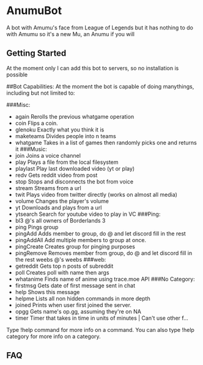 # AnumuBot
A bot with Amumu's face from League of Legends but it has nothing to do with Amumu so it's a new Mu, an Anumu if you will

## Getting Started

At the moment only I can add this bot to servers, so no installation is possible

##Bot Capabilities:
At the moment the bot is capable of doing manythings, including but not limited to:

###Misc:
-  again      Rerolls the previous whatgame operation
-  coin       Flips a coin.
-  glenoku    Exactly what you think it is
-  maketeams  Divides people into n teams
-  whatgame   Takes in a list of games then randomly picks one and returns it
###Music:
-  join       Joins a voice channel
-  play       Plays a file from the local filesystem
-  playlast   Play last downloaded video (yt or play)
-  redv       Gets reddit video from post
-  stop       Stops and disconnects the bot from voice
-  stream     Streams from a url
-  twit       Plays video from twitter directly (works on almost all media)
-  volume     Changes the player's volume
-  yt         Downloads and plays from a url 
-  ytsearch   Search for youtube video to play in VC
###Ping:
-  bl3        @'s all owners of Borderlands 3
-  ping       Pings group
-  pingAdd    Adds member to group, do @ and let discord fill in the rest
-  pingAddAll Add multiple members to group at once.
-  pingCreate Creates group for pinging purposes
-  pingRemove Removes member from group, do @ and let discord fill in the rest
  weebs      @'s weebs
###web:
-  getreddit  Gets top n posts of subreddit
-  poll       Creates poll with name then args
-  whatanime  Finds name of anime using trace.moe API
###No Category:
-  firstmsg   Gets date of first message sent in chat
-  help       Shows this message
-  helpme     Lists all non hidden commands in more depth
-  joined     Prints when user first joined the server.
-  opgg       Gets name's op.gg, assuming they're on NA
-  timer      Timer that takes in time in units of minutes | Can't use other f...

Type !help command for more info on a command.
You can also type !help category for more info on a category.



## FAQ

